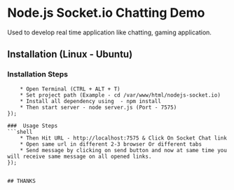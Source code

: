 # Node.js Socket.io Chatting Demo

Used to develop real time application like chatting, gaming application.

## Installation (Linux - Ubuntu)

###  Installation Steps 
```npmjs
    * Open Terminal (CTRL + ALT + T)
    * Set project path (Example - cd /var/www/html/nodejs-socket.io)
    * Install all dependency using  - npm install
    * Then start server - node server.js (Port - 7575)
});

###  Usage Steps 
```shell
    * Then Hit URL - http://localhost:7575 & Click On Socket Chat link
    * Open same url in different 2-3 browser Or different tabs
    * Send message by clicking on send button and now at same time you will receive same message on all opened links.
});


## THANKS 
